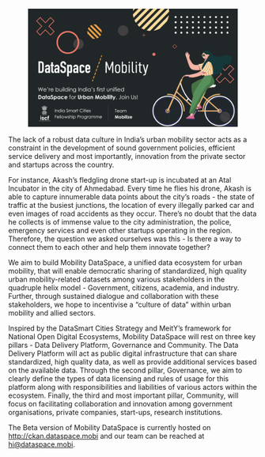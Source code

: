 
<figure class="img-full-width">

![alt text](blogs/posts/name-of-the-blog/dataspace.png "Logo Title Text 1")

</figure>

The lack of a robust data culture in India’s urban mobility sector acts as a constraint in the development of sound government policies, efficient service delivery and most importantly, innovation from the private sector and startups across the country.

For instance, Akash’s fledgling drone start-up is incubated at an Atal Incubator in the city of Ahmedabad. Every time he flies his drone, Akash is able to capture innumerable data points about the city’s roads - the state of traffic at the busiest junctions, the location of every illegally parked car and even images of road accidents as they occur. There’s no doubt that the data he collects is of immense value to the city administration, the police, emergency services and even other startups operating in the region. Therefore, the question we asked ourselves was this - Is there a way to connect them to each other and help them innovate together?

We aim to build Mobility DataSpace, a unified data ecosystem for urban mobility, that will enable democratic sharing of standardized, high quality urban mobility-related datasets among various stakeholders in the quadruple helix model - Government, citizens, academia, and industry. Further, through sustained dialogue and collaboration with these stakeholders, we hope to incentivise a “culture of data” within urban mobility and allied sectors. 

Inspired by the DataSmart Cities Strategy and MeitY’s framework for National Open Digital Ecosystems, Mobility DataSpace will rest on three key pillars - Data Delivery Platform, Governance and Community. The Data Delivery Platform will act as public digital infrastructure that can share standardized, high quality data, as well as provide additional services based on the available data. Through the second pillar, Governance, we aim to clearly define the types of data licensing and rules of usage for this platform along with responsibilities and liabilities of various actors within the ecosystem. Finally, the third and most important pillar, Community, will focus on facilitating collaboration and innovation among government organisations, private companies, start-ups, research institutions. 

The Beta version of Mobility DataSpace is currently hosted on http://ckan.dataspace.mobi and our team can be reached at hi@dataspace.mobi. 


